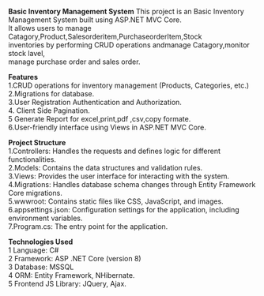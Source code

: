 
**Basic Inventory Management System**
This project is an Basic Inventory Management System built using ASP.NET MVC Core.<br>
It allows users to manage Catagory,Product,Salesorderitem,PurchaseorderItem,Stock<br>
inventories by performing CRUD  operations andmanage Catagory,monitor stock lavel,<br>
manage purchase order and sales order.


**Features**<br>
1.CRUD operations for inventory management (Products, Categories, etc.)<br>
2.Migrations for database.<br>
3.User Registration  Authentication and Authorization.<br>
4. Client Side Pagination.<br>
5  Generate Report for excel,print,pdf ,csv,copy formate.<br>
6.User-friendly interface using Views in ASP.NET  MVC Core.<br>

**Project Structure**<br>
1.Controllers: Handles the requests and defines logic for different functionalities.<br>
2.Models: Contains the data structures and validation rules.<br>
3.Views: Provides the user interface for interacting with the system.<br>
4.Migrations: Handles database schema changes through Entity Framework Core migrations.<br>
5.wwwroot: Contains static files like CSS, JavaScript, and images.<br>
6.appsettings.json: Configuration settings for the application, including environment variables.<br>
7.Program.cs: The entry point for the application.<br>

**Technologies Used**<br>
1 Language: C# <br>
2 Framework: ASP .NET Core (version 8) <br>
3 Database: MSSQL <br>
4 ORM: Entity Framework, NHibernate. <br>
5 Frontend JS Library: JQuery, Ajax. <br>







